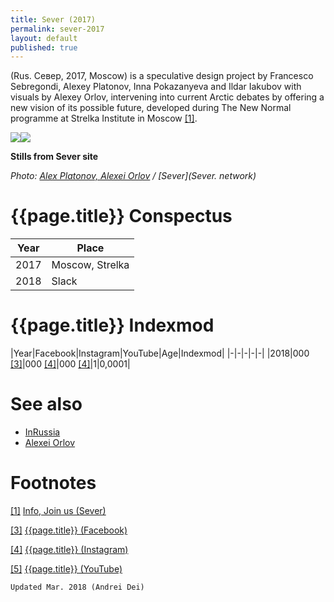 ```yaml
---
title: Sever (2017)
permalink: sever-2017
layout: default
published: true
---
```



(Rus. Север, 2017, Moscow) is a speculative design project by Francesco Sebregondi, Alexey Platonov, Inna Pokazanyeva and Ildar Iakubov with visuals by Alexey Orlov, intervening into current Arctic debates by offering a new vision of its possible future, developed during The New Normal programme at Strelka Institute in Moscow <span id="a1">[\[1\]](#f1)</span>.

![](/encyclopedia/images/sever-1.png)![](/encyclopedia/images/sever-2.png)

**Stills from Sever site**

*Photo: [Alex Platonov, Alexei Orlov](index) / [Sever](Sever. network)*

# {{page.title}} Conspectus

|Year|Place|
|-|-|
|2017|Moscow, Strelka|
|2018|Slack|

# {{page.title}} Indexmod

|Year|Facebook|Instagram|YouTube|Age|Indexmod|
|-|-|-|-|-|
|2018|000 <span id="a3">[\[3\]](#f3)</span>|000 <span id="a4">[\[4\]](#f4)</span>|000 <span id="a4">[\[4\]](#f4)</span>|1|0,0001|

# See also

+ [InRussia](inrussia)
+ [Alexei Orlov](orlov-alexei)

# Footnotes

[[1]](#a1) <span id="f1"></span> [Info, Join us (Sever)](http://sever.network/)

[[3]](#a3) <span id="f3"></span> [{{page.title}} (Facebook)](http://sever.network/)

[[4]](#a4) <span id="f4"></span> [{{page.title}} (Instagram)](index)

[[5]](#a5) <span id="f5"></span> [{{page.title}} (YouTube)](index)

`Updated Mar. 2018 (Andrei Dei)`

